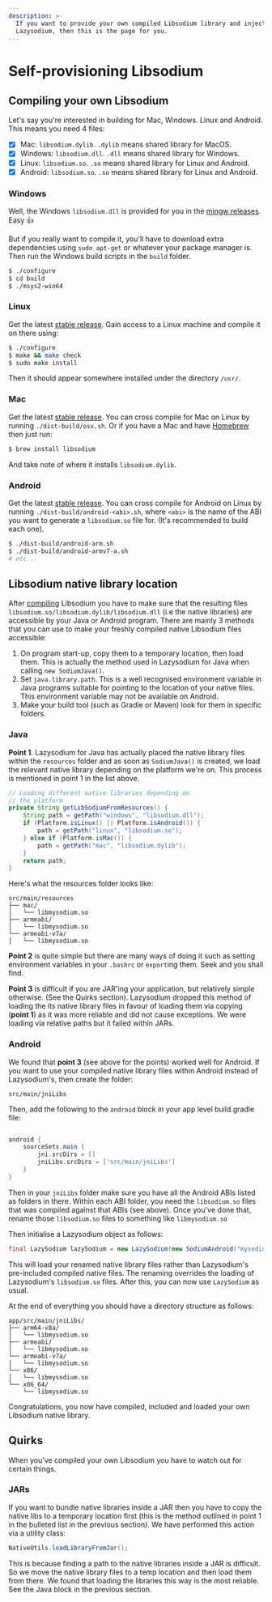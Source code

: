 ```yaml
---
description: >-
  If you want to provide your own compiled Libsodium library and inject it into
  Lazysodium, then this is the page for you.
---
```


# Self-provisioning Libsodium

## Compiling your own Libsodium

Let's say you're interested in building for Mac, Windows. Linux and Android. This means you need 4 files:

* [x] Mac: `libsodium.dylib`. `.dylib` means shared library for MacOS.
* [x] Windows: `libsodium.dll`. `.dll` means shared library for Windows.
* [x] Linux: `libsodium.so`. `.so` means shared library for Linux and Android.
* [x] Android: `libsodium.so`. `.so` means shared library for Linux and Android.

### Windows

Well, the Windows `libsodium.dll` is provided for you in the [mingw releases](https://download.libsodium.org/libsodium/releases/). Easy 👍

But if you really want to compile it, you'll have to download extra dependencies using `sudo apt-get` or whatever your package manager is. Then run the Windows build scripts in the `build` folder.

```bash
$ ./configure
$ cd build
$ ./msys2-win64
```

### Linux

Get the latest [stable release](https://download.libsodium.org/libsodium/releases/). Gain access to a Linux machine and compile it on there using:

```bash
$ ./configure
$ make && make check
$ sudo make install
```

Then it should appear somewhere installed under the directory `/usr/`.

### Mac

Get the latest [stable release](https://download.libsodium.org/libsodium/releases/). You can cross compile for Mac on Linux by running `./dist-build/osx.sh`. Or if you have a Mac and have [Homebrew](https://brew.sh/) then just run:

```bash
$ brew install libsodium
```

And take note of where it installs `libsodium.dylib`.

### Android

Get the latest [stable release](https://download.libsodium.org/libsodium/releases/). You can cross compile for Android on Linux by running `./dist-build/android-<abi>.sh`, where `<abi>` is the name of the ABI you want to generate a `libsodium.so` file for. \(It's recommended to build each one\).

```bash
$ ./dist-build/android-arm.sh
$ ./dist-build/android-armv7-a.sh
# etc...
```

## Libsodium native library location

After [compiling](self-provisioning-libsodium.md) Libsodium you have to make sure that the resulting files `libsodium.so/libsodium.dylib/libsodium.dll` \(i.e the native libraries\) are accessible by your Java or Android program. There are mainly 3 methods that you can use to make your freshly compiled native Libsodium files accessible:

1.  On program start-up, copy them to a temporary location, then load them. This is actually the method used in Lazysodium for Java when calling `new SodiumJava()`.
2. Set `java.library.path`. This is a well recognised environment variable in Java programs suitable for pointing to the location of your native files. This environment variable may not be available on Android.
3. Make your build tool \(such as Gradle or Maven\) look for them in specific folders.

### Java

**Point 1**. Lazysodium for Java has actually placed the native library files within the `resources` folder and as soon as `SodiumJava()` is created, we load the relevant native library depending on the platform we're on. This process is mentioned in point 1 in the list above.

```java
// Loading different native libraries depending on 
// the platform
private String getLibSodiumFromResources() {    
    String path = getPath("windows", "libsodium.dll");    
    if (Platform.isLinux() || Platform.isAndroid()) {        
        path = getPath("linux", "libsodium.so");    
    } else if (Platform.isMac()) {        
        path = getPath("mac", "libsodium.dylib");    
    }    
    return path;
}
```

Here's what the resources folder looks like:

```text
src/main/resources
├── mac/
│   └── libmysodium.so
├── armeabi/
│   └── libmysodium.so
└── armeabi-v7a/
│   └── libmysodium.so
```

**Point 2** is quite simple but there are many ways of doing it such as setting environment variables in your `.bashrc` or `export`ing them. Seek and you shall find.

**Point 3** is difficult if you are JAR'ing your application, but relatively simple otherwise. \(See the Quirks section\). Lazysodium dropped this method of loading the its native library files in favour of loading them via copying \(**point 1**\) as it was more reliable and did not cause exceptions. We were loading via relative paths but it failed within JARs.

### Android

We found that **point 3** \(see above for the points\) worked well for Android. If you want to use your compiled native library files within Android instead of Lazysodium's, then create the folder:

```text
src/main/jniLibs
```

Then, add the following to the `android` block in your app level build.gradle file:

```groovy

android {    
    sourceSets.main {        
        jni.srcDirs = []        
        jniLibs.srcDirs = ['src/main/jniLibs']    
    }
}
```

Then in your `jniLibs` folder make sure you have all the Android ABIs listed as folders in there. Within each ABI folder, you need the `libsodium.so` files that was compiled against that ABIs \(see above\). Once you've done that, rename those `libsodium.so` files to something like `libmysodium.so`

Then initialise a Lazysodium object as follows:

```java
final LazySodium lazySodium = new LazySodium(new SodiumAndroid("mysodium"));
```

This will load your renamed native library files rather than Lazysodium's pre-included compiled native files. The renaming overrides the loading of Lazysodium's `libsodium.so` files. After this, you can now use `LazySodium` as usual.

At the end of everything you should have a directory structure as follows:

```text
app/src/main/jniLibs/
├── arm64-v8a/
│   └── libmysodium.so
├── armeabi/
│   └── libmysodium.so
└── armeabi-v7a/
│   └── libmysodium.so
└── x86/
│   └── libmysodium.so
└── x86_64/
    └── libmysodium.so
```

Congratulations, you now have compiled, included and loaded your own Libsodium native library.

## Quirks

When you've compiled your own Libsodium you have to watch out for certain things.

### JARs

If you want to bundle native libraries inside a JAR then you have to copy the native libs to a temporary location first \(this is the method outlined in point 1 in the bulleted list in the previous section\). We have performed this action via a utility class:

```java
NativeUtils.loadLibraryFromJar();
```

This is because finding a path to the native libraries inside a JAR is difficult. So we move the native library files to a temp location and then load them from there. We found that loading the libraries this way is the most reliable. See the Java block in the previous section.

